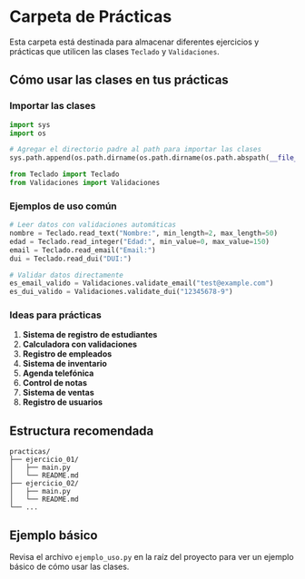 # Carpeta de Prácticas

Esta carpeta está destinada para almacenar diferentes ejercicios y prácticas que utilicen las clases `Teclado` y `Validaciones`.

## Cómo usar las clases en tus prácticas

### Importar las clases

```python
import sys
import os

# Agregar el directorio padre al path para importar las clases
sys.path.append(os.path.dirname(os.path.dirname(os.path.abspath(__file__))))

from Teclado import Teclado
from Validaciones import Validaciones
```

### Ejemplos de uso común

```python
# Leer datos con validaciones automáticas
nombre = Teclado.read_text("Nombre:", min_length=2, max_length=50)
edad = Teclado.read_integer("Edad:", min_value=0, max_value=150)
email = Teclado.read_email("Email:")
dui = Teclado.read_dui("DUI:")

# Validar datos directamente
es_email_valido = Validaciones.validate_email("test@example.com")
es_dui_valido = Validaciones.validate_dui("12345678-9")
```

### Ideas para prácticas

1. **Sistema de registro de estudiantes**
2. **Calculadora con validaciones**
3. **Registro de empleados**
4. **Sistema de inventario**
5. **Agenda telefónica**
6. **Control de notas**
7. **Sistema de ventas**
8. **Registro de usuarios**

## Estructura recomendada

```
practicas/
├── ejercicio_01/
│   ├── main.py
│   └── README.md
├── ejercicio_02/
│   ├── main.py
│   └── README.md
└── ...
```

## Ejemplo básico

Revisa el archivo `ejemplo_uso.py` en la raíz del proyecto para ver un ejemplo básico de cómo usar las clases.
